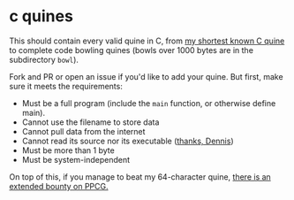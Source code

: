 # c quines

This should contain every valid quine in C, from [my shortest known C quine]() to complete code bowling quines (bowls over 1000 bytes are in the subdirectory `bowl`).

Fork and PR or open an issue if you'd like to add your quine. But first, make sure it meets the requirements:

 - Must be a full program (include the `main` function, or otherwise define main).
 - Cannot use the filename to store data
 - Cannot pull data from the internet
 - Cannot read its source nor its executable ([thanks, Dennis](https://codegolf.stackexchange.com/a/122136/61563))
 - Must be more than 1 byte
 - Must be system-independent

On top of this, if you manage to beat my 64-character quine, [there is an extended bounty on PPCG.](https://codegolf.meta.stackexchange.com/a/12581/61563)
